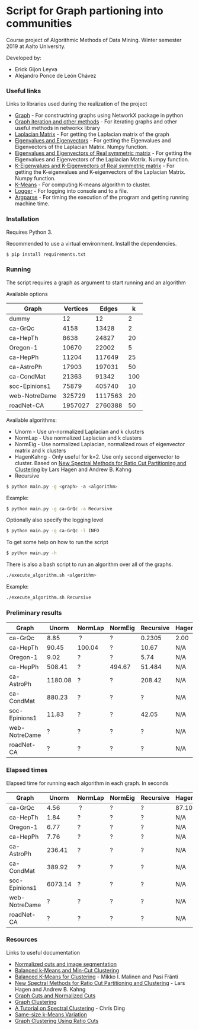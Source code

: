 # Script for Graph partioning into communities

Course project of Algorithmic Methods of Data Mining. Winter semester 2019 at Aalto University.

Developed by:
* Erick Gijon Leyva
* Alejandro Ponce de León Chávez

### Useful links

Links to libraries used during the realization of the project

* [Graph](https://networkx.github.io/documentation/networkx-2.4/reference/introduction.html#graphs) - For constructring graphs using NetworkX package in python
* [Graph iteration and other methods](https://networkx.github.io/documentation/networkx-2.4/reference/classes/graph.html#methods) - For iterating graphs and other useful methods in networkx library
* [Laplacian Matrix](https://networkx.github.io/documentation/networkx-2.4/reference/linalg.html#module-networkx.linalg.laplacianmatrix) - For getting the Laplacian matrix of the graph
* [Eigenvalues and Eigenvectors](https://docs.scipy.org/doc/numpy/reference/generated/numpy.linalg.eig.html) - For getting the Eigenvalues and Eigenvectors of the Laplacian Matrix. Numpy function.
* [Eigenvalues and Eigenvectors of Real symmetric matrix](https://docs.scipy.org/doc/numpy/reference/generated/numpy.linalg.eigh.html#numpy.linalg.eigh) - For getting the Eigenvalues and Eigenvectors of the Laplacian Matrix. Numpy function.
* [K-Eigenvalues and K-Eigenvectors of Real symmetric matrix](https://docs.scipy.org/doc/scipy/reference/generated/scipy.sparse.linalg.eigsh.html#scipy.sparse.linalg.eigsh) - For getting the K-eigenvalues and K-eigenvectors of the Laplacian Matrix. Numpy function.
* [K-Means](https://scikit-learn.org/stable/modules/generated/sklearn.cluster.KMeans.html) - For computing K-means algorithm to cluster.
* [Logger](https://docs.python.org/3/library/logging.html) - For logging into console and to a file.
* [Argparse](https://docs.python.org/3/howto/argparse.https://docs.python.org/3/library/time.htmlhttps://docs.python.org/3/howto/argparse.html) - For timing the execution of the program and getting running machine time.

### Installation

Requires Python 3.

Recommended to use a virtual environment. Install the dependencies.

```sh
$ pip install requirements.txt
```
### Running

The script requires a graph as argument to start running and an algorithm

Available options

| Graph | Vertices | Edges | k |
| ------ | ------ | ------ | ------ |
| dummy | 12 | 12 | 2 |
| ca-GrQc | 4158 | 13428 | 2 |
| ca-HepTh | 8638 | 24827 | 20 |
| Oregon-1 | 10670 | 22002 | 5 |
| ca-HepPh | 11204 | 117649 | 25 |
| ca-AstroPh | 17903 | 197031 | 50 |
| ca-CondMat | 21363 | 91342 | 100 |
| soc-Epinions1 | 75879 | 405740 | 10 |
| web-NotreDame | 325729 | 1117563 | 20 |
| roadNet-CA | 1957027 | 2760388 | 50 |

Available algorithms:
- Unorm - Use un-normalized Laplacian and k clusters
- NormLap - Use normalized Laplacian and k clusters
- NormEig - Use normalized Laplacian, normalized rows of eigenvector matrix and k clusters
- HagenKahng - Only useful for k=2. Use only second eigenvector to cluster. Based on [New Spectral Methods for Ratio Cut Partitioning and Clustering](https://pdfs.semanticscholar.org/3627/8bf6919c6dced7d16dc0c02d725e1ed178f8.pdf) by Lars Hagen and Andrew B. Kahng
- Recursive

```sh
$ python main.py -g <graph> -a <algorithm>
```

Example:

```sh
$ python main.py -g ca-GrQc -a Recursive
```

Optionally also specify the logging level

```sh
$ python main.py -g ca-GrQc -l INFO
```

To get some help on how to run the script

```sh
$ python main.py -h
```

There is also a bash script to run an algorithm over all of the graphs.

```sh
./execute_algorithm.sh <algorithm>
```

Example:

```sh
./execute_algorithm.sh Recursive
```

### Preliminary results

| Graph | Unorm | NormLap | NormEig | Recursive | HagenKahng |
|---------------|---------|---------|---------|-----------|-----------|
| ca-GrQc | 8.85 | ? | ? | 0.2305 | 2.00 |
| ca-HepTh | 90.45 | 100.04 | ? | 10.67 | N/A |
| Oregon-1 | 9.02 | ? | ? | 5.74 | N/A |
| ca-HepPh | 508.41 | ? | 494.67 | 51.484 | N/A |
| ca-AstroPh | 1180.08 | ? | ? | 208.42 | N/A |
| ca-CondMat | 880.23 | ? | ? | ? | N/A |
| soc-Epinions1 | 11.83 | ? | ? | 42.05 | N/A |
| web-NotreDame | ? | ? | ? | ? | N/A |
| roadNet-CA | ? | ? | ? | ? | N/A |

### Elapsed times

Elapsed time for running each algorithm in each graph. In seconds

| Graph | Unorm | NormLap | NormEig | Recursive | HagenKahng |
|---------------|---------|---------|---------|-----------|-----------|
| ca-GrQc | 4.56 | ? | ? | ? | 87.10 |
| ca-HepTh | 1.84 | ? | ? | ? | N/A |
| Oregon-1 | 6.77 | ? | ? | ? | N/A |
| ca-HepPh | 7.76 | ? | ? | ? | N/A |
| ca-AstroPh | 236.41 | ? | ? | ? | N/A |
| ca-CondMat | 389.92 | ? | ? | ? | N/A |
| soc-Epinions1 | 6073.14 | ? | ? | ? | N/A |
| web-NotreDame | ? | ? | ? | ? | N/A |
| roadNet-CA | ? | ? | ? | ? | N/A |


### Resources

Links to useful documentation

* [Normalized cuts and image segmentation](https://www.cis.upenn.edu/~jshi/papers/pami_ncut.pdf)
* [Balanced k-Means and Min-Cut Clustering](https://arxiv.org/abs/1411.6235)
* [Balanced K-Means for Clustering](https://link.springer.com/chapter/10.1007/978-3-662-44415-3_4) - Mikko I. Malinen and Pasi Fränti
* [New Spectral Methods for Ratio Cut Partitioning and Clustering](https://pdfs.semanticscholar.org/3627/8bf6919c6dced7d16dc0c02d725e1ed178f8.pdf) - Lars Hagen and Andrew B. Kahng
* [Graph Cuts and Normalized Cuts](http://www.dccia.ua.es/~sco/Spectral/Lesson3_Cuts.pdf)
* [Graph Clustering](http://cs-people.bu.edu/evimaria/cs565/lect19-20.pdf)
* [A Tutorial on Spectral Clustering](http://ranger.uta.edu/~chqding/Spectral/spectralA.pdf) - Chris Ding
* [Same-size k-Means Variation](https://elki-project.github.io/tutorial/same-size_k_means)
* [Graph Clustering Using Ratio Cuts](https://www.cis.upenn.edu/~cis515/cis515-15-spectral-clust-chap5.pdf)
